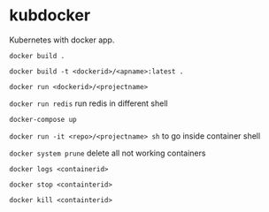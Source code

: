 # kubdocker
Kubernetes with docker app.



`docker build .`

`docker build -t <dockerid>/<apname>:latest .`

`docker run <dockerid>/<projectname>`

`docker run redis` run redis in different shell 

`docker-compose up`

`docker run -it <repo>/<projectname> sh` to go inside container shell

`docker system prune` delete all not working containers

`docker logs <containerid>`

`docker stop <containterid>`

`docker kill <containterid>`